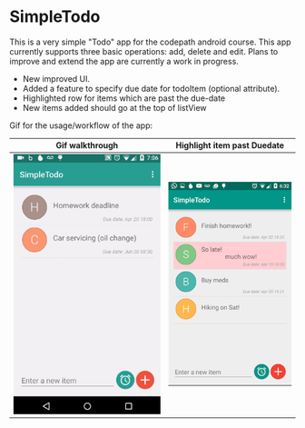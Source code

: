 # SimpleTodo

This is a very simple "Todo" app for the codepath android course. This app currently supports three basic
operations: add, delete and edit. Plans to improve and extend the app are currently a work in progress.

* New improved UI.
* Added a feature to specify due date for todoItem (optional attribute).
* Highlighted row for items which are past the due-date
* New items added should go at the top of listView

Gif for the usage/workflow of the app:

Gif walkthrough            |  Highlight item past Duedate
:-------------------------:|:-------------------------:
![alt tag](https://github.com/nyjalusc/SimpleTodo/blob/master/SimpleTodoWalkthrough2.gif)  |  ![alt tag](https://github.com/nyjalusc/SimpleTodo/blob/master/Screenshot_Colored_Row.png)

